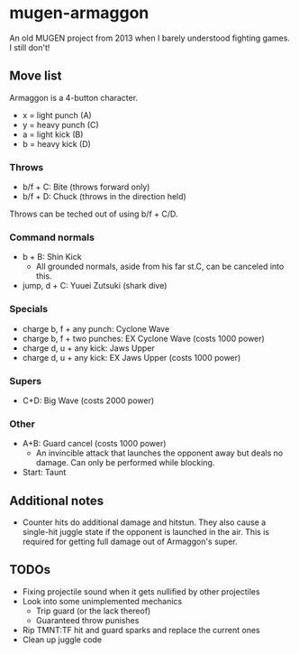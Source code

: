 # mugen-armaggon
An old MUGEN project from 2013 when I barely understood fighting games. I still don't!

## Move list

Armaggon is a 4-button character.
- x = light punch (A)
- y = heavy punch (C)
- a = light kick (B)
- b = heavy kick (D)

### Throws
- b/f + C: Bite (throws forward only)
- b/f + D: Chuck (throws in the direction held)

Throws can be teched out of using b/f + C/D.

### Command normals
- b + B: Shin Kick
  - All grounded normals, aside from his far st.C, can be canceled into this.
- jump, d + C: Yuuei Zutsuki (shark dive)

### Specials
- charge b, f + any punch: Cyclone Wave
- charge b, f + two punches: EX Cyclone Wave (costs 1000 power)
- charge d, u + any kick: Jaws Upper
- charge d, u + any kick: EX Jaws Upper (costs 1000 power)

### Supers
- C+D: Big Wave (costs 2000 power)

### Other
- A+B: Guard cancel (costs 1000 power)
  - An invincible attack that launches the opponent away but deals no damage. Can only be performed while blocking.
- Start: Taunt

## Additional notes

- Counter hits do additional damage and hitstun. They also cause a single-hit juggle state if the opponent is launched in the air. This is required for getting full damage out of Armaggon's super.

## TODOs

- Fixing projectile sound when it gets nullified by other projectiles
- Look into some unimplemented mechanics
  - Trip guard (or the lack thereof)
  - Guaranteed throw punishes
- Rip TMNT:TF hit and guard sparks and replace the current ones
- Clean up juggle code
